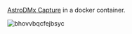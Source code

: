 [AstroDMx Capture](https://www.astrodmx-capture.org.uk) in a docker container.

![bhovvbqcfejbsyc](https://user-images.githubusercontent.com/3957026/120892269-bfd1bc00-c60d-11eb-84b7-d7aec36acd13.jpg)
